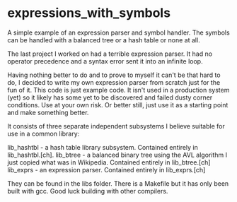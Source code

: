 # expressions_with_symbols
A simple example of an expression parser and symbol handler. The symbols can be handled with a balanced tree or a hash table or none at all.

The last project I worked on had a terrible expression parser. It had no operator precedence and a syntax error sent it into an infinite loop.

Having nothing better to do and to prove to myself it can't be that hard to do, I decided to write my own expression parser from scratch just for the fun of it. This code is just example code. It isn't used in a production system (yet) so it likely has some yet to be discovered and failed dusty corner conditions. Use at your own risk. Or better still, just use it as a starting point and make something better.

It consists of three separate independent subsystems I believe suitable for use in a common library:

lib_hashtbl - a hash table library subsystem. Contained entirely in lib_hashtbl.[ch].
lib_btree - a balanced binary tree using the AVL algorithm I just copied what was in Wikipedia. Contained entirely in lib_btree.[ch]
lib_exprs - an expression parser. Contained entirely in lib_exprs.[ch]

They can be found in the libs folder. There is a Makefile but it has only been built with gcc. Good luck building with other compilers.

